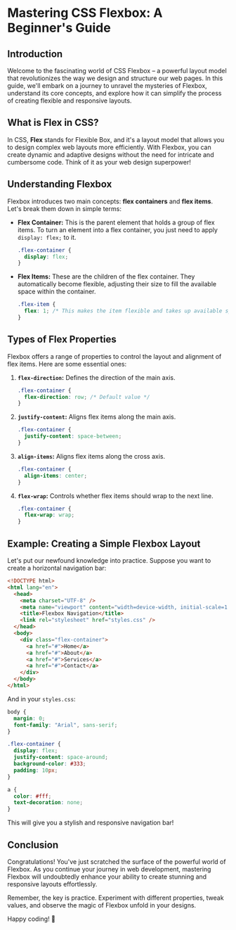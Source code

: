 # Mastering CSS Flexbox: A Beginner's Guide

## Introduction

Welcome to the fascinating world of CSS Flexbox – a powerful layout model that revolutionizes the way we design and structure our web pages. In this guide, we'll embark on a journey to unravel the mysteries of Flexbox, understand its core concepts, and explore how it can simplify the process of creating flexible and responsive layouts.

## What is Flex in CSS?

In CSS, **Flex** stands for Flexible Box, and it's a layout model that allows you to design complex web layouts more efficiently. With Flexbox, you can create dynamic and adaptive designs without the need for intricate and cumbersome code. Think of it as your web design superpower!

## Understanding Flexbox

Flexbox introduces two main concepts: **flex containers** and **flex items**. Let's break them down in simple terms:

- **Flex Container:** This is the parent element that holds a group of flex items. To turn an element into a flex container, you just need to apply `display: flex;` to it.

  ```css
  .flex-container {
    display: flex;
  }
  ```

- **Flex Items:** These are the children of the flex container. They automatically become flexible, adjusting their size to fill the available space within the container.

  ```css
  .flex-item {
    flex: 1; /* This makes the item flexible and takes up available space */
  }
  ```

## Types of Flex Properties

Flexbox offers a range of properties to control the layout and alignment of flex items. Here are some essential ones:

1. **`flex-direction`:** Defines the direction of the main axis.

   ```css
   .flex-container {
     flex-direction: row; /* Default value */
   }
   ```

2. **`justify-content`:** Aligns flex items along the main axis.

   ```css
   .flex-container {
     justify-content: space-between;
   }
   ```

3. **`align-items`:** Aligns flex items along the cross axis.

   ```css
   .flex-container {
     align-items: center;
   }
   ```

4. **`flex-wrap`:** Controls whether flex items should wrap to the next line.

   ```css
   .flex-container {
     flex-wrap: wrap;
   }
   ```

## Example: Creating a Simple Flexbox Layout

Let's put our newfound knowledge into practice. Suppose you want to create a horizontal navigation bar:

```html
<!DOCTYPE html>
<html lang="en">
  <head>
    <meta charset="UTF-8" />
    <meta name="viewport" content="width=device-width, initial-scale=1.0" />
    <title>Flexbox Navigation</title>
    <link rel="stylesheet" href="styles.css" />
  </head>
  <body>
    <div class="flex-container">
      <a href="#">Home</a>
      <a href="#">About</a>
      <a href="#">Services</a>
      <a href="#">Contact</a>
    </div>
  </body>
</html>
```

And in your `styles.css`:

```css
body {
  margin: 0;
  font-family: "Arial", sans-serif;
}

.flex-container {
  display: flex;
  justify-content: space-around;
  background-color: #333;
  padding: 10px;
}

a {
  color: #fff;
  text-decoration: none;
}
```

This will give you a stylish and responsive navigation bar!

## Conclusion

Congratulations! You've just scratched the surface of the powerful world of Flexbox. As you continue your journey in web development, mastering Flexbox will undoubtedly enhance your ability to create stunning and responsive layouts effortlessly.

Remember, the key is practice. Experiment with different properties, tweak values, and observe the magic of Flexbox unfold in your designs.

Happy coding! 🚀
